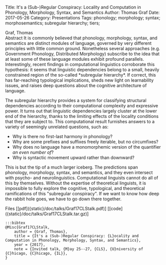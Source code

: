 Title: It's a (Sub-)Regular Conspiracy: Locality and Computation in Phonology, Morphology, Syntax, and Semantics
Author: Thomas Graf
Date: 2017-05-26
Category: Presentations
Tags: phonology; morphology; syntax; morphosemantics; subregular hierarchy; tiers;

<div markdown class="authors">
Graf, Thomas
</div>

<div markdown class="abstract">
<span id="abstract-title">Abstract</span>
It is commonly believed that phonology, morphology, syntax, and
semantics are distinct modules of language, governed by very different
principles with little common ground. Nonetheless several approaches
(e.g. Government Phonology, Distributed Morphology) subscribe to the
idea that at least some of these language modules exhibit profound
parallels. Interestingly, recent findings in computational linguistics
corroborate this hypothesis: it seems that linguistic dependencies
belong to a small, heavily constrained region of the so-called
*subregular hierarchy*. If correct, this has far-reaching
typological implications, sheds new light on learnability issues, and
raises deep questions about the cognitive architecture of language.

The subregular hierarchy provides a system for classifying structural
dependencies according to their computational complexity and expressive
power. It turns out that linguistic dependencies largely cluster at the
lower end of the hierarchy, thanks to the limiting effects of the
locality conditions that they are subject to. This computational result
furnishes answers to a variety of seemingly unrelated questions, such
as:

- Why is there no first-last harmony in phonology?
- Why are some prefixes and suffixes freely iterable, but no circumfixes?
- Why does no language have a monomorphemic version of the quantifier
  *an even number of*?
- Why is syntactic movement upward rather than downward?

This is but the tip of a much larger iceberg. The predictions span
phonology, morphology, syntax, and semantics, and they even intersect
with psycho- and neurolinguistics. Computational linguists cannot do all
of this by themselves. Without the expertise of theoretical linguists,
it is impossible to fully explore the cognitive, typological, and
theoretical ramifications of this "subregular conspiracy". If we want
to know how deep the rabbit hole goes, we have to go down there
together.
</div>

<div markdown class="files">
<span id="files-title">Files</span>
[[pdf]({static}/doc/talks/Graf17CLStalk.pdf)]
[[code]({static}/doc/talks/Graf17CLStalk.tar.gz)]
</div>

~~~
:::bibtex
@Misc{Graf17CLStalk,
    author = {Graf, Thomas},
    title = {It's a (Sub-)Regular Conspiracy: {L}ocality and Computation in Phonology, Morphology, Syntax, and Semantics},
    year = {2017},
    note = {Invited talk, {M}ay 25--27, {CLS}, {U}niversity of {C}hicago, {C}hicago, {IL}},
}
~~~
